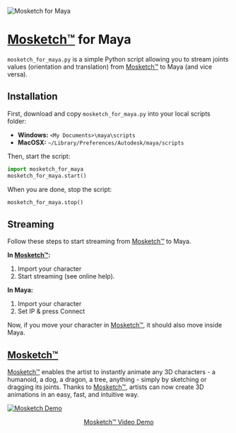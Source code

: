 ![Mosketch for Maya](https://user-images.githubusercontent.com/7549728/28314038-58406cb0-6bb9-11e7-87bc-47d7f9e3d46d.png)

# [Mosketch&trade;](https://www.mokastudio.com) for Maya
```mosketch_for_maya.py``` is a simple Python script allowing you to stream joints values (orientation and translation) from [Mosketch&trade;](https://www.mokastudio.com) to Maya (and vice versa).

## Installation
First, download and copy ```mosketch_for_maya.py``` into your local scripts folder:
* __Windows:__ ```<My Documents>\maya\scripts```
* __MacOSX:__ ```~/Library/Preferences/Autodesk/maya/scripts```

Then, start the script:
```python
import mosketch_for_maya
mosketch_for_maya.start()
```
When you are done, stop the script:
```python
mosketch_for_maya.stop()
```
## Streaming
Follow these steps to start streaming from [Mosketch&trade;](https://www.mokastudio.com) to Maya.

__In [Mosketch&trade;](https://www.mokastudio.com):__ 
1. Import your character
2. Start streaming (see online help).

__In Maya:__
1. Import your character
2. Set IP & press Connect

Now, if you move your character in [Mosketch&trade;](https://www.mokastudio.com), it should also move inside Maya.

## [Mosketch&trade;](https://www.mokastudio.com)
[Mosketch&trade;](https://www.mokastudio.com) enables the artist to instantly animate any 3D characters - a humanoid, a dog, a dragon, a  tree, anything - simply by sketching or dragging its joints. 
Thanks to [Mosketch&trade;](https://www.mokastudio.com), artists can now create 3D animations in an easy, fast, and intuitive way.

[![Mosketch Demo](https://user-images.githubusercontent.com/7549728/28310538-137f0656-6bad-11e7-826a-7b971637dbf5.png)](https://player.vimeo.com/video/205231700?autoplay=1)
<p align="center">
<a href="https://vimeo.com/205231700">Mosketch&trade; Video Demo</a>
</p>
